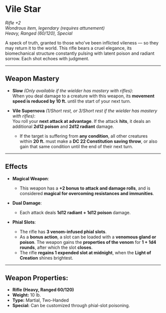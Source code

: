 # Vile Star

_Rifle +2_  
_Wondrous item, legendary (requires attunement)_  
_Heavy, Ranged (60/120), Special_

A speck of truth, granted to those who've been inflicted vileness — so they may return it to the world. This rifle bears a cruel elegance, its biomechanical structure constantly pulsing with latent poison and radiant sorrow. Each shot echoes with judgment.

---

## Weapon Mastery

- **Slow** _(Only available if the wielder has mastery with rifles)_:  
  When you deal damage to a creature with this weapon, its **movement speed is reduced by 10 ft.** until the start of your next turn.

- **Vile Supernova** _(1/Short rest, or 3/Short rest if the wielder has mastery with rifles)_:  
  You roll your **next attack at advantage**. If the attack **hits**, it deals an additional **2d12 poison** and **2d12 radiant** damage.
  - If the target is suffering from **any condition**, all other creatures within **20 ft.** must make a **DC 22 Constitution saving throw**, or also gain that same condition until the end of their next turn.

---

## Effects

- **Magical Weapon**:

  - This weapon has a **+2 bonus to attack and damage rolls**, and is considered **magical for overcoming resistances and immunities**.

- **Dual Damage**:

  - Each attack deals **1d12 radiant + 1d12 poison** damage.

- **Phial Slots**:
  - The rifle has **3 venom-infused phial slots**.
  - As a **bonus action**, a slot can be loaded with a **venomous gland or poison**. The weapon gains the **properties of the venom** for **1 + 1d4 rounds**, after which the slot **closes**.
  - The rifle **regains 1 expended slot at midnight**, when the **Light of Creation** shines brightest.

---

## **Weapon Properties:**

- **Rifle (Heavy, Ranged 60/120)**
- **Weight:** 10 lb.
- **Type:** Martial, Two-Handed
- **Special:** Can be customized through phial-slot poisoning.
